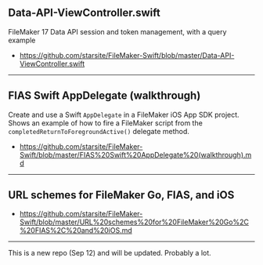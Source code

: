 ## Data-API-ViewController.swift
FileMaker 17 Data API session and token management, with a query example
* https://github.com/starsite/FileMaker-Swift/blob/master/Data-API-ViewController.swift

- - -

## FIAS Swift AppDelegate (walkthrough)
Create and use a Swift `AppDelegate` in a FileMaker iOS App SDK project. Shows an example of how to fire a FileMaker script from the `completedReturnToForegroundActive()` delegate method.
* https://github.com/starsite/FileMaker-Swift/blob/master/FIAS%20Swift%20AppDelegate%20(walkthrough).md

- - -

## URL schemes for FileMaker Go, FIAS, and iOS

* https://github.com/starsite/FileMaker-Swift/blob/master/URL%20schemes%20for%20FileMaker%20Go%2C%20FIAS%2C%20and%20iOS.md

- - -

This is a new repo (Sep 12) and will be updated. Probably a lot.
